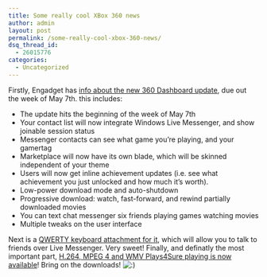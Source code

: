 ```yaml
---
title: Some really cool XBox 360 news
author: admin
layout: post
permalink: /some-really-cool-xbox-360-news/
dsq_thread_id:
  - 26015776
categories:
  - Uncategorized
---
```

Firstly, Engadget has [info about the new 360 Dashboard update][1], due out the week of May 7th. this includes:

  * The update hits the beginning of the week of May 7th
  * Your contact list will now integrate Windows Live Messenger, and show joinable session status
  * Messenger contacts can see what game you&#8217;re playing, and your gamertag
  * Marketplace will now have its own blade, which will be skinned independent of your theme
  * Users will now get inline achievement updates (i.e. see what achievement you just unlocked and how much it&#8217;s worth).
  * Low-power download mode and auto-shutdown
  * Progressive download: watch, fast-forward, and rewind partially downloaded movies
  * You can text chat messenger six friends playing games watching movies
  * Multiple tweaks on the user interface

Next is a [QWERTY keyboard attachment for it][2], which will allow you to talk to friends over Live Messenger. Very sweet! Finally, and definatly the most important part, [H.264, MPEG 4 and WMV Plays4Sure playing is now available][3]! Bring on the downloads! <img src="http://blog.lotas-smartman.net/wp-includes/images/smilies/icon_smile.gif" alt=":)" class="wp-smiley" /> 

&nbsp;

 [1]: http://www.engadget.com/2007/04/09/xbox-360-spring-2007-dashboard-update/
 [2]: http://www.engadget.com/2007/04/09/xbox-360s-qwerty-thumboard-in-the-wild/
 [3]: http://www.engadget.com/2007/04/09/xbox-360-now-with-h-264-mpeg-4-playsforsure/